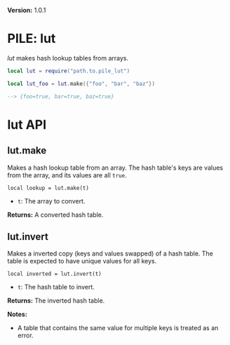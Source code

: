 **Version:** 1.0.1

# PILE: lut


*lut* makes hash lookup tables from arrays.


```lua
local lut = require("path.to.pile_lut")

local lut_foo = lut.make({"foo", "bar", "baz"})

--> {foo=true, bar=true, baz=true}
```


# lut API

## lut.make

Makes a hash lookup table from an array. The hash table's keys are values from the array, and its values are all `true`.

`local lookup = lut.make(t)`

* `t`: The array to convert.

**Returns:** A converted hash table.


## lut.invert

Makes a inverted copy (keys and values swapped) of a hash table. The table is expected to have unique values for all keys.

`local inverted = lut.invert(t)`

* `t`: The hash table to invert.

**Returns:** The inverted hash table.

**Notes:**

* A table that contains the same value for multiple keys is treated as an error.
